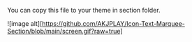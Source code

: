 You can copy this file to your theme in section folder.

![image alt][https://github.com/AKJPLAY/Icon-Text-Marquee-Section/blob/main/screen.gif?raw=true]
